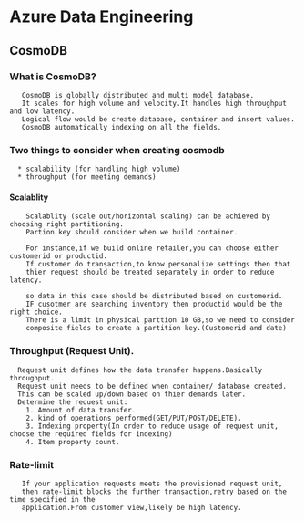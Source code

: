 # Azure Data Engineering
## CosmoDB
  ### What is CosmoDB?
       CosmoDB is globally distributed and multi model database.  
	   It scales for high volume and velocity.It handles high throughput and low latency.
	   Logical flow would be create database, container and insert values.
	   CosmoDB automatically indexing on all the fields.
  
  ### Two things to consider when creating cosmodb
      * scalability (for handling high volume)
	  * throughput (for meeting demands)
	  
  #### Scalablity
        Scalablity (scale out/horizontal scaling) can be achieved by choosing right partitioning.
		Partion key should consider when we build container.
        
		For instance,if we build online retailer,you can choose either customerid or productid.
        If customer do transaction,to know personalize settings then that 
		thier request should be treated separately in order to reduce latency.
		
        so data in this case should be distributed based on customerid.
        IF cusotmer are searching inventory then productid would be the right choice.
        There is a limit in physical parttion 10 GB,so we need to consider 
		composite fields to create a partition key.(Customerid and date)
		
  ### Throughput (Request Unit).
      Request unit defines how the data transfer happens.Basically throughput.
	  Request unit needs to be defined when container/ database created. 
	  This can be scaled up/down based on thier demands later.
	  Determine the request unit:
	    1. Amount of data transfer.
		2. kind of operations performed(GET/PUT/POST/DELETE).
		3. Indexing property(In order to reduce usage of request unit, choose the required fields for indexing)
		4. Item property count.
  ### Rate-limit
       If your application requests meets the provisioned request unit,
	   then rate-limit blocks the further transaction,retry based on the time specified in the 
       application.From customer view,likely be high latency.	   
		
	  
  
